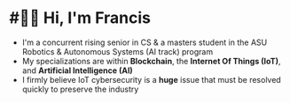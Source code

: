 ﻿# #⃣⛓ Hi, I'm Francis
- I'm a concurrent rising senior in CS & a masters student in the ASU Robotics & Autonomous Systems (AI track) program
- My specializations are within **Blockchain**, the **Internet Of Things (IoT)**, and **Artificial Intelligence (AI)**
- I firmly believe IoT cybersecurity is a **huge** issue that must be resolved quickly to preserve the industry